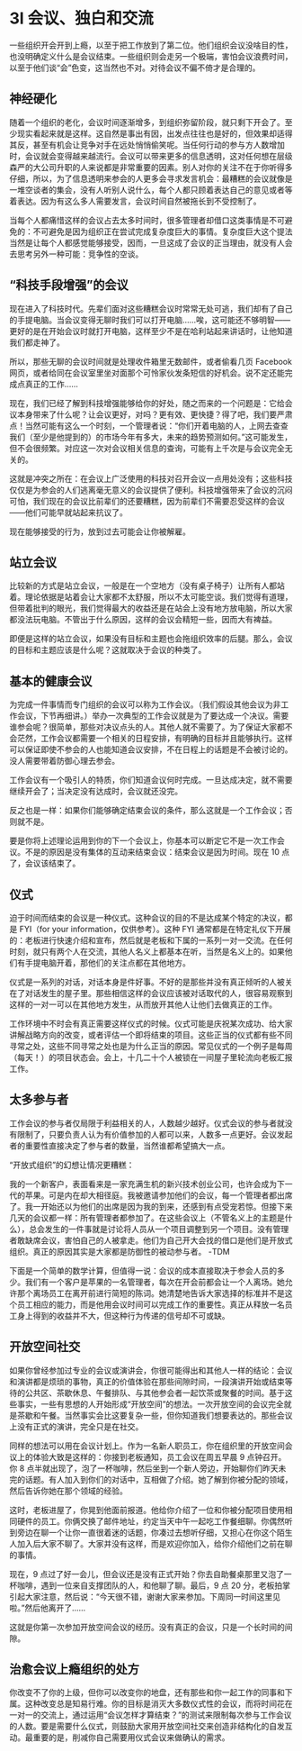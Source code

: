 # 3l 会议、独白和交流

一些组织开会开到上瘾，以至于把工作放到了第二位。他们组织会议没啥目的性，也没明确定义什么是会议结束。一些组织则会走另一个极端，害怕会议浪费时间，以至于他们谈“会”色变，这当然也不对。对待会议不偏不倚才是合理的。

## 神经硬化

随着一个组织的老化，会议时间逐渐增多，到组织弥留阶段，就只剩下开会了。至少现实看起来就是这样。这自然是事出有因，出发点往往也是好的，但效果却适得其反，甚至有机会让竞争对手在远处悄悄偷笑呢。当任何行动的参与方人数增加时，会议就会变得越来越流行。会议可以带来更多的信息透明，这对任何想在层级森严的大公司升职的人来说都是非常重要的因素。别人对你的关注不在于你听得多仔细，所以，为了信息透明来参会的人更多会寻求发言机会：最糟糕的会议就像是一堆空谈者的集会，没有人听别人说什么，每个人都只顾着表达自己的意见或者等着表达。因为有这么多人需要发言，会议时间自然被拖长到不受控制了。

当每个人都痛惜这样的会议占去太多时间时，很多管理者却借口这类事情是不可避免的：不可避免是因为组织正在尝试完成复杂度巨大的事情。复杂度巨大这个提法当然是让每个人都感觉能够接受，因而，一旦这成了会议的正当理由，就没有人会去思考另外一种可能：竞争性的空谈。

## “科技手段增强”的会议

现在进入了科技时代。先辈们面对这些糟糕会议时常常无处可逃，我们却有了自己的手提电脑。当会议变得无聊时我们可以打开电脑……唉，这可能还不够明智——更好的是在开始会议时就打开电脑，这样至少不是在哈利站起来讲话时，让他知道我们都走神了。

所以，那些无聊的会议时间就是处理收件箱里无数邮件，或者偷看几页 Facebook 网页，或者给同在会议室里坐对面那个可怜家伙发条短信的好机会。说不定还能完成点真正的工作……

现在，我们已经了解到科技增强能够给你的好处，随之而来的一个问题是：它给会议本身带来了什么呢？让会议更好，对吗？更有效、更快捷？得了吧，我们要严肃点！当然可能有这么一个时刻，一个管理者说：“你们开着电脑的人，上网去查查我们（至少是他提到的）的市场今年有多大，未来的趋势预测如何。”这可能发生，但不会很频繁。对应这一次对会议相关信息的查询，可能有上千次是与会议完全无关的。

这就是冲突之所在：在会议上广泛使用的科技对召开会议一点用处没有；这些科技仅仅是为参会的人们逃离毫无意义的会议提供了便利。科技增强带来了会议的沉闷可怕，我们现在的会议比前辈们的还要糟糕，因为前辈们不需要忍受这样的会议——他们可能早就站起来抗议了。

现在能够接受的行为，放到过去可能会让你被解雇。

## 站立会议

比较新的方式是站立会议，一般是在一个空地方（没有桌子椅子）让所有人都站着。理论依据是站着会让大家都不太舒服，所以不太可能空谈。我们觉得有道理，但带着批判的眼光，我们觉得最大的收益还是在站会上没有地方放电脑，所以大家都没法玩电脑。不管出于什么原因，这样的会议会精短一些，因而大有裨益。

即便是这样的站立会议，如果没有目标和主题也会拖组织效率的后腿。那么，会议的目标和主题应该是什么呢？这就取决于会议的种类了。

## 基本的健康会议

为完成一件事情而专门组织的会议可以称为工作会议。（我们假设其他会议为非工作会议，下节再细讲。）举办一次典型的工作会议就是为了要达成一个决议。需要谁参会呢？很简单，那些对决议点头的人。其他人就不需要了。为了保证大家都不会茫然，工作会议都需要一个相关的日程安排，有明确的目标并且能够执行。这样可以保证即使不参会的人也能知道会议安排，不在日程上的话题是不会被讨论的。没人需要带着防御心理去参会。

工作会议有一个吸引人的特质，你们知道会议何时完成。一旦达成决定，就不需要继续开会了；当决定没有达成时，会议就还没完。

反之也是一样：如果你们能够确定结束会议的条件，那么这就是一个工作会议；否则就不是。

要是你将上述理论运用到你的下一个会议上，你基本可以断定它不是一次工作会议。不是的原因是没有集体的互动来结束会议：结束会议是因为时间。现在 10 点了，会议该结束了。

## 仪式

迫于时间而结束的会议是一种仪式。这种会议的目的不是达成某个特定的决议，都是 FYI（for your information，仅供参考）。这种 FYI 通常都是在特定礼仪下开展的：老板进行快速介绍和宣布，然后就是老板和下属的一系列一对一交流。在任何时刻，就只有两个人在交流，其他人名义上都基本在听，当然是名义上的。如果他们有手提电脑开着，那他们的关注点都在其他地方。

仪式是一系列的对话，对话本身是件好事。不好的是那些并没有真正倾听的人被关在了对话发生的屋子里。那些相信这样的会议应该被对话取代的人，很容易观察到这样的一对一可以在其他地方发生，从而放开其他人让他们去做真正的工作。

工作环境中不时会有真正需要这样仪式的时候。仪式可能是庆祝某次成功、给大家讲解战略方向的改变，或者评估一个即将结束的项目。这些正当的仪式都有些不同寻常之处，这些不同寻常之处也是为什么正当的原因。常见仪式的一个例子是每周（每天！）的项目状态会。会上，十几二十个人被锁在一间屋子里轮流向老板汇报工作。

## 太多参与者

工作会议的参与者仅局限于利益相关的人，人数越少越好。仪式会议的参与者就没有限制了，只要负责人认为有价值参加的人都可以来，人数多一点更好。会议发起者的重要性直接决定了参与者的数量，当然谁都希望搞大一点。

“开放式组织”的幻想让情况更糟糕：

我的一个新客户，表面看来是一家充满生机的新兴技术创业公司，也许会成为下一代的苹果。可是内在却大相径庭。我被邀请参加他们的会议，每一个管理者都出席了。我一开始还以为他们的出席是因为我的到来，还感到有点受宠若惊。但接下来几天的会议都一样：所有管理者都参加了。在这些会议上（不管名义上的主题是什么），总会发生的一件事就是讨论将人员从一个项目调整到另一个项目。没有管理者敢缺席会议，害怕自己的人被拿走。他们为自己开大会找的借口是他们是开放式组织。真正的原因其实是大家都是防御性的被动参与者。
-TDM

下面是一个简单的数学计算，但值得一说：会议的成本直接取决于参会人员的多少。我们有一个客户是苹果的一名管理者，每次在开会前都会让一个人离场。她允许那个离场员工在离开前进行简短的陈词。她清楚地告诉大家选择的标准并不是这个员工相应的能力，而是他用会议时间可以完成工作的重要性。真正从释放一名员工身上得到的收益并不大，但这种行为传递的信号却不可或缺。

## 开放空间社交

如果你曾经参加过专业的会议或演讲会，你很可能得出和其他人一样的结论：会议和演讲都是烦琐的事物，真正的价值体验在那些间隙时间，一段演讲开始或结束等待的公共区、茶歇休息、午餐排队、与其他参会者一起饮茶或聚餐的时间。基于这些事实，一些有思想的人开始形成“开放空间”的想法。一次开放空间的会议完全就是茶歇和午餐。当然事实会比这要复杂一些，但你知道我们想要表达的。那些会议上没有正式的演讲，完全只是在社交。

同样的想法可以用在会议计划上。作为一名新人职员工，你在组织里的开放空间会议上的体验大致是这样的：你接到老板通知，员工会议在周五早晨 9 点钟召开。你 8 点半就出现了，泡了一杯咖啡，然后坐到一个新人旁边，开始聊你们昨天未完的话题。有人加入到你们的对话中，互相做了介绍。她了解到你被分配的领域，然后告诉你她在那个领域的经验。

这时，老板进屋了，你晃到他面前报道。他给你介绍了一位和你被分配项目使用相同硬件的员工。你俩交换了邮件地址，约定当天中午一起吃工作餐细聊。你偶然听到旁边在聊一个让你一直很着迷的话题，你凑过去想听仔细，又担心在你这个陌生人加入后大家不聊了。大家并没有这样，而是欢迎你加入，给你介绍他们之前在聊的事情。

现在，9 点过了好一会儿，但会议还是没有正式开始？你去自助餐桌那里又泡了一杯咖啡，遇到一位来自支撑团队的人，和他聊了聊。最后，9 点 20 分，老板拍掌引起大家注意，然后说：“今天很不错，谢谢大家来参加。下周同一时间这里见啦。”然后他离开了……

这就是你第一次参加开放空间会议的经历。没有真正的会议，只是一个长时间的间隙。

## 治愈会议上瘾组织的处方

你改变不了你的上级，但你可以改变你的地盘，还有那些和你一起工作的同事和下属。这种改变总是知易行难。你的目标是消灭大多数仪式性的会议，而将时间花在一对一的交流上，通过运用“会议怎样才算结束？”的测试来限制每次参与工作会议的人数。要是需要什么仪式，则鼓励大家用开放空间社交来创造非结构化的自发互动。最重要的是，削减你自己需要用仪式会议来做确认的需求。
